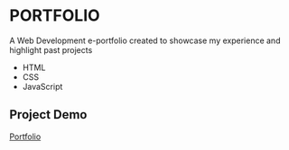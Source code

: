 # PORTFOLIO

A Web Development e-portfolio created to showcase my experience and highlight past projects

* HTML
* CSS
* JavaScript


## Project Demo
[Portfolio](johnshen.me)